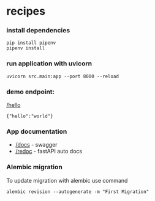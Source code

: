 # recipes


### install dependencies

````
pip install pipenv
pipenv install 
````

### run application with uvicorn

````
uvicorn src.main:app --port 8000 --reload
````


### demo endpoint:

[/hello](http://127.0.0.1:8000/hello)

````
{"hello":"world"}
````

### App documentation
* [/docs](http://127.0.0.1:8000/docs) - swagger
* [/redoc](http://127.0.0.1:8000/redoc) - fastAPI auto docs


### Alembic migration

To update migration with alembic use command

````
alembic revision --autogenerate -m "First Migration"
````

